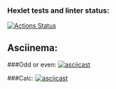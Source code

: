 ### Hexlet tests and linter status:
[![Actions Status](https://github.com/toniwar/java-project-61/actions/workflows/hexlet-check.yml/badge.svg)](https://github.com/toniwar/java-project-61/actions)

## Asciinema:

###Odd or even:
[![asciicast](https://asciinema.org/a/621952.svg)](https://asciinema.org/a/621952)

###Calc:
[![asciicast](https://asciinema.org/a/621955.svg)](https://asciinema.org/a/621955)

